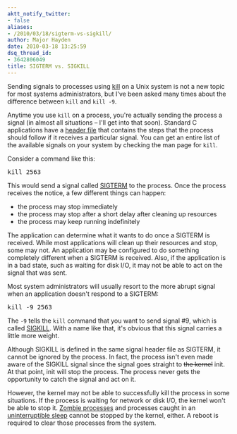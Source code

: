 ```yaml
---
aktt_notify_twitter:
- false
aliases:
- /2010/03/18/sigterm-vs-sigkill/
author: Major Hayden
date: 2010-03-18 13:25:59
dsq_thread_id:
- 3642806049
title: SIGTERM vs. SIGKILL
---
```


Sending signals to processes using [kill](http://en.wikipedia.org/wiki/Kill_(command)) on a Unix system is not a new topic for most systems administrators, but I've been asked many times about the difference between `kill` and `kill -9`.

Anytime you use `kill` on a process, you're actually sending the process a signal (in almost all situations &#8211; I'll get into that soon). Standard C applications have a [header file][1] that contains the steps that the process should follow if it receives a particular signal. You can get an entire list of the available signals on your system by checking the man page for `kill`.

Consider a command like this:

<pre lang="html">kill 2563</pre>

This would send a signal called [SIGTERM][2] to the process. Once the process receives the notice, a few different things can happen:

  * the process may stop immediately
  * the process may stop after a short delay after cleaning up resources
  * the process may keep running indefinitely

The application can determine what it wants to do once a SIGTERM is received. While most applications will clean up their resources and stop, some may not. An application may be configured to do something completely different when a SIGTERM is received. Also, if the application is in a bad state, such as waiting for disk I/O, it may not be able to act on the signal that was sent.

Most system administrators will usually resort to the more abrupt signal when an application doesn't respond to a SIGTERM:

<pre lang="html">kill -9 2563</pre>

The `-9` tells the `kill` command that you want to send signal #9, which is called [SIGKILL][3]. With a name like that, it's obvious that this signal carries a little more weight.

Although SIGKILL is defined in the same signal header file as SIGTERM, it cannot be ignored by the process. In fact, the process isn't even made aware of the SIGKILL signal since the signal goes straight to <del datetime="2010-03-18T18:02:01+00:00">the kernel</del> init. At that point, init will stop the process. The process never gets the opportunity to catch the signal and act on it.

However, the kernel may not be able to successfully kill the process in some situations. If the process is waiting for network or disk I/O, the kernel won't be able to stop it. [Zombie processes][4] and processes caught in an [uninterruptible sleep][5] cannot be stopped by the kernel, either. A reboot is required to clear those processes from the system.

 [1]: http://en.wikipedia.org/wiki/Signal.h
 [2]: http://en.wikipedia.org/wiki/SIGTERM
 [3]: http://en.wikipedia.org/wiki/SIGKILL
 [4]: http://en.wikipedia.org/wiki/Zombie_process
 [5]: http://en.wikipedia.org/wiki/Uninterruptible_sleep